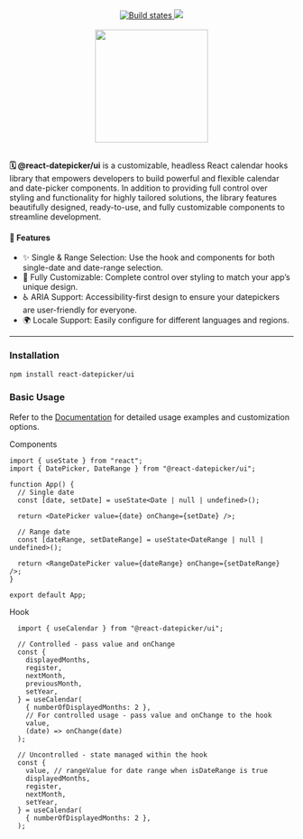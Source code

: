 <div align="center">
  <div>
<a href="[https://github.com/semantic-release/semantic-release/actions/workflows/test.yml](https://github.com/react-datepicker/useCalendar/actions/workflows/ci.yml)">
  <img alt="Build states" src="https://github.com/react-datepicker/useCalendar/actions/workflows/ci.yml/badge.svg">
</a>
<image src="https://badgen.net/bundlephobia/minzip/@react-datepicker/ui" />
</div>
<br />
<image src="https://github.com/user-attachments/assets/7061d873-5f25-405f-b1ce-aa1bdeb0e332" height="200px" width="200px" align="center" />
</div>
<br />
  
**🗓️ @react-datepicker/ui** is a customizable, headless React calendar hooks library that empowers developers to build powerful and flexible calendar and date-picker components. In addition to providing full control over styling and functionality for highly tailored solutions, the library features beautifully designed, ready-to-use, and fully customizable components to streamline development.

#### **🚀 Features**
- ✨ Single & Range Selection: Use the hook and components for both single-date and date-range selection.
- 🎨 Fully Customizable: Complete control over styling to match your app’s unique design.
- ♿ ARIA Support: Accessibility-first design to ensure your datepickers are user-friendly for everyone.
- 🌍 Locale Support: Easily configure for different languages and regions.


---

### **Installation**
```bash
npm install react-datepicker/ui
```

### **Basic Usage**
Refer to the [Documentation](https://docs.react-calendar-ui.com/react-datepicker-ui-1) for detailed usage examples and customization options.

Components
```tsx
import { useState } from "react";
import { DatePicker, DateRange } from "@react-datepicker/ui";

function App() {
  // Single date
  const [date, setDate] = useState<Date | null | undefined>();

  return <DatePicker value={date} onChange={setDate} />;

  // Range date
  const [dateRange, setDateRange] = useState<DateRange | null | undefined>();

  return <RangeDatePicker value={dateRange} onChange={setDateRange} />;
}

export default App;

```

Hook
```tsx
  import { useCalendar } from "@react-datepicker/ui";

  // Controlled - pass value and onChange
  const {
    displayedMonths,
    register,
    nextMonth,
    previousMonth,
    setYear,
  } = useCalendar(
    { numberOfDisplayedMonths: 2 },
    // For controlled usage - pass value and onChange to the hook
    value,
    (date) => onChange(date)
  );

  // Uncontrolled - state managed within the hook
  const {
    value, // rangeValue for date range when isDateRange is true
    displayedMonths,
    register,
    nextMonth,
    setYear,
  } = useCalendar( 
    { numberOfDisplayedMonths: 2 },
  );

```
